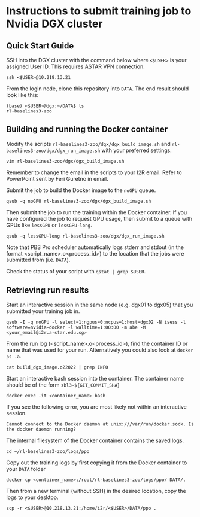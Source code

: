 # Instructions to submit training job to Nvidia DGX cluster

## Quick Start Guide

SSH into the DGX cluster with the command below where `<$USER>` is your assigned User ID. This requires ASTAR VPN connection.
```
ssh <$USER>@10.218.13.21
```

From the login node, clone this repository into `DATA`. The end result should look like this: 
```
(base) <$USER>@dgx:~/DATA$ ls
rl-baselines3-zoo
```

## Building and running the Docker container

Modify the scripts `rl-baselines3-zoo/dgx/dgx_build_image.sh` and `rl-baselines3-zoo/dgx/dgx_run_image.sh` with your preferred settings. 
```
vim rl-baselines3-zoo/dgx/dgx_build_image.sh
```
Remember to change the email in the scripts to your I2R email. 
Refer to PowerPoint sent by Feri Guretno in email. 

Submit the job to build the Docker image to the `noGPU` queue.
```
qsub -q noGPU rl-baselines3-zoo/dgx/dgx_build_image.sh
```

Then submit the job to run the training within the Docker container. If you have configured the job to request GPU usage, then submit to a queue with GPUs like `lessGPU` or `lessGPU-long`.
```
qsub -q lessGPU-long rl-baselines3-zoo/dgx/dgx_run_image.sh 
```
Note that PBS Pro scheduler automatically logs stderr and stdout (in the format <script_name>.o<process_id>) to the location that the jobs were submitted from (i.e. `DATA`).

Check the status of your script with `qstat | grep $USER`. 

## Retrieving run results

Start an interactive session in the same node (e.g. dgx01 to dgx05) that you submitted your training job in.
```
qsub -I -q noGPU -l select=1:ngpus=0:ncpus=1:host=dgx02 -N isess -l software=nvidia-docker -l walltime=1:00:00 -m abe -M <your_email@i2r.a-star.edu.sg>
```

From the run log (<script_name>.o<process_id>), find the container ID or name that was used for your run. Alternatively you could also look at `docker ps -a`.
```
cat build_dgx_image.o22022 | grep INFO
```

Start an interactive bash session into the container. The container name should be of the form `sbl3-${GIT_COMMIT_SHA}`
```
docker exec -it <container_name> bash
```
If you see the following error, you are most likely not within an interactive session.
```
Cannot connect to the Docker daemon at unix:///var/run/docker.sock. Is the docker daemon running?
```

The internal filesystem of the Docker container contains the saved logs.
```
cd ~/rl-baselines3-zoo/logs/ppo
```

Copy out the training logs by first copying it from the Docker container to your `DATA` folder
```
docker cp <container_name>:/root/rl-baselines3-zoo/logs/ppo/ DATA/.
```

Then from a new terminal (without SSH) in the desired location, copy the logs to your desktop.
```
scp -r <$USER>@10.218.13.21:/home/i2r/<$USER>/DATA/ppo .
```



